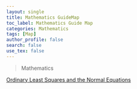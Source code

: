 ```yaml
---
layout: single
title: Mathematics GuideMap
toc_label: Mathematics Guide Map
categories: Mathematics
tags: [Map]
author_profile: false
search: false
use_tex: false
---
```


> Mathematics

[Ordinary Least Squares and the Normal Equations]({{site.url}}/mathematics/ordinary-least-squares-and-normal-equations)